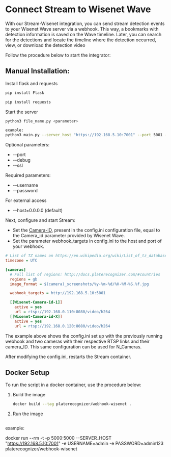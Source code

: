 # Connect Stream to Wisenet Wave

With our Stream-Wisenet integration, you can send stream detection events to your Wisenet Wave server via a webhook. This way, a bookmarks with detection information is saved on the Wave timeline. Later, you can search for the detections and locate the timeline where the detection occurred, view, or download the detection video

Follow the procedure below to start the integrator:

## **Manual Installation:**

Install flask and requests

```bash
pip install Flask
```

```bash
pip install requests
```

Start the server

```bash
python3 file_name.py <parameter>

example:
python3 main.py --server_host "https://192.168.5.10:7001" --port 5001 --username admin --password admin123

```

Optional parameters:

- --port
- --debug
- --ssl

Required parameters:

- --username
- --password

For external access

- --host=0.0.0.0 (default)

Next, configure and start Stream:

- Set the [Camera-ID](https://guides.platerecognizer.com/docs/stream/configuration#hierarchical-configuration), present in the config.ini configuration file, equal to the Camera_id parameter provided by Wisenet Wave.
- Set the parameter webhook_targets in config.ini to the host and port of your webhook.

```ini
# List of TZ names on https://en.wikipedia.org/wiki/List_of_tz_database_time_zones
timezone = UTC

[cameras]
  # Full list of regions: http://docs.platerecognizer.com/#countries
  regions = gb
  image_format = $(camera)_screenshots/%y-%m-%d/%H-%M-%S.%f.jpg

  webhook_targets = http://192.168.5.10:5001

  [[Wisenet-Camera-id-1]]
    active = yes
    url = rtsp://192.168.0.110:8080/video/h264
  [[Wisenet-Camera-id-X]]
    active = yes
    url = rtsp://192.168.0.120:8080/video/h264
```

The example above shows the config.ini set up with the previously running webhook and two cameras with their respective RTSP links and their camera_ID. This same configuration can be used for N_Cameras.

After modifying the config.ini, restarts the Stream container.

## Docker Setup

To run the script in a docker container, use the procedure below:

1. Build the image

   ```bash
   docker build --tag platerecognizer/webhook-wisenet .

   ```

2. Run the image

   ```bash
  example:
  
  docker run --rm -t -p 5000:5000 --SERVER_HOST "https://192.168.5.10:7001" -e USERNAME=admin -e PASSWORD=admin123 platerecognizer/webhook-wisenet

   ```
